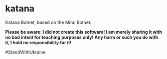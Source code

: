 # katana
Katana Botnet, based on the Mirai Botnet.

**Please be aware: I did not create this software! I am merely sharing it with no bad intent for teaching purposes only! Any harm or such you do with it, I hold no responsibility for it!**

#StandWithUkraine
